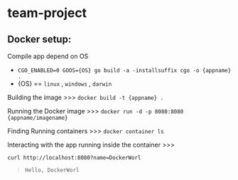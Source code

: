 # team-project

**Docker setup:**
- 
Compile app depend on OS 
 * `CGO_ENABLED=0 GOOS={OS} go build -a -installsuffix cgo -o {appname} .`
 * {OS} == `linux` , `windows` , `darwin`

Building the image >>>  `docker build -t {appname} .`

Running the Docker image >>> `docker run -d -p 8080:8080 {appname/imagename}`

Finding Running containers >>> `docker container ls`
 
Interacting with the app
 running inside the container >>>
 
 `curl http://localhost:8080?name=DockerWorl`
 > `Hello, DockerWorl`
 #